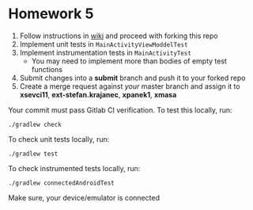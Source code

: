 # Homework 5

1. Follow instructions in [wiki](https://gitlab.fi.muni.cz/grp-pv256/wiki/wikis/home)
and proceed with forking this repo
2. Implement unit tests in `MainActivityViewModdelTest`
3. Implement instrumentation tests in `MainActivityTest`
   * You may need to implement more than bodies of empty test functions
4. Submit changes into a **submit** branch and push it to your forked repo
5. Create a merge request against _your_ master branch and assign it to **xsevci11**, **ext-stefan.krajanec**, **xpanek1**, **xmasa**

Your commit must pass Gitlab CI verification. To test this locally, run:
```
./gradlew check
```

To check unit tests locally, run:
```
./gradlew test
```

To check instrumented tests locally, run:
```
./gradlew connectedAndroidTest
```
Make sure, your device/emulator is connected